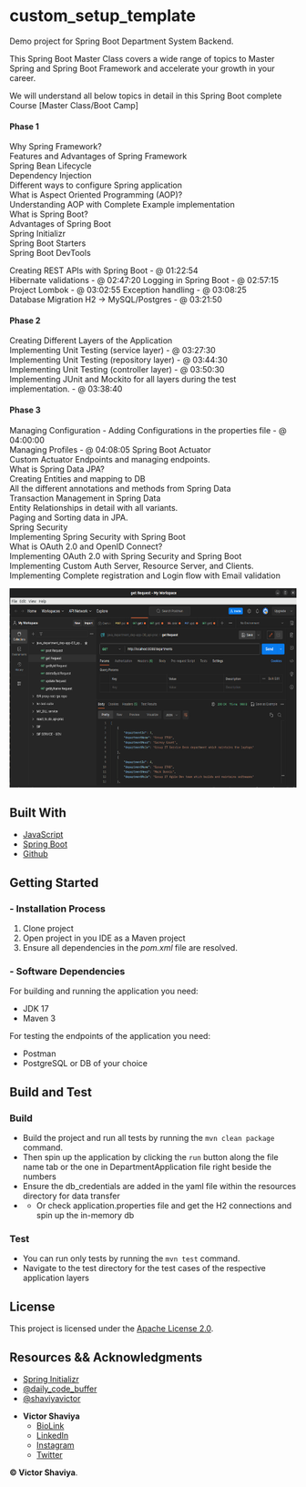 # custom_setup_template
Demo project for Spring Boot Department System Backend.

This Spring Boot Master Class covers a wide range of topics to Master Spring and Spring Boot Framework and accelerate your growth in your career.

We will understand all below topics in detail in this Spring Boot complete Course [Master Class/Boot Camp]

  #### Phase 1
Why Spring Framework?           
Features and Advantages of Spring Framework           
Spring Bean Lifecycle         
Dependency Injection    
Different ways to configure Spring application      
What is Aspect Oriented Programming (AOP)?      
Understanding AOP with Complete Example implementation        
What is Spring Boot?            
Advantages of Spring Boot         
Spring Initializr         
Spring Boot Starters           
Spring Boot DevTools    
    
Creating REST APIs with Spring Boot   - @ 01:22:54   
Hibernate validations   - @ 02:47:20
Logging in Spring Boot    - @ 02:57:15
Project Lombok   - @ 03:02:55
Exception handling   - @ 03:08:25       
Database Migration H2 -> MySQL/Postgres   - @ 03:21:50

  #### Phase 2
Creating Different Layers of the Application      
Implementing Unit Testing (service layer)   - @ 03:27:30     
    Implementing Unit Testing (repository layer)   - @ 03:44:30   
  Implementing Unit Testing (controller layer)   - @ 03:50:30    
Implementing JUnit and Mockito for all layers during the test implementation.   - @ 03:38:40

  #### Phase 3
Managing Configuration - Adding Configurations in the properties file   - @ 04:00:00    
Managing Profiles     - @ 04:08:05
Spring Boot Actuator      
Custom Actuator Endpoints and managing endpoints.     
What is Spring Data JPA?      
Creating Entities and mapping to DB     
All the different annotations and methods from Spring Data      
Transaction Management in Spring Data     
Entity Relationships in detail with all variants.     
Paging and Sorting data in JPA.       
Spring Security     
Implementing Spring Security with Spring Boot     
What is OAuth 2.0 and OpenID Connect?     
Implementing OAuth 2.0 with Spring Security and Spring Boot     
Implementing Custom Auth Server, Resource Server, and Clients.      
Implementing Complete registration and Login flow with Email validation     

<img src="https://github.com/ShaviyaVictor/department/blob/master/src/main/resources/images/2023-07-28%2020-41-54_postman_collection_of_the_endpoints.png?raw=true" width="600" height="350" alt="">             

## Built With

* [JavaScript](https://developer.mozilla.org/en-US/docs/Web/JavaScript)
* [Spring Boot](https://docs.spring.io/spring-boot/docs/current/reference/htmlsingle/)
* [Github](https://github.com/ShaviyaVictor/shaviya)

## Getting Started
### - Installation Process

1.	Clone project
2.	Open project in you IDE as a Maven project
3.	Ensure all dependencies in the *pom.xml* file are resolved.

### - Software Dependencies
For building and running the application you need:
- JDK 17
- Maven 3
            
For testing the endpoints of the application you need:
- Postman
- PostgreSQL or DB of your choice

[//]: # (### Latest releases)

[//]: # ()
[//]: # (#### 1.3.0)

[//]: # (- Added Profile "UPDATEMSISDNCOUNTERProfile" to digicel-lib-customer-profile.)

## Build and Test
### Build
- Build the project and run all tests by running the `mvn clean package` command.
- Then spin up the application by clicking the `run` button along the file name tab or the one in DepartmentApplication file right beside the numbers
- Ensure the db_credentials are added in the yaml file within the resources directory for data transfer
- - Or check application.properties file and get the H2 connections and spin up the in-memory db

### Test
- You can run only tests by running the `mvn test` command.
- Navigate to the test directory for the test cases of the respective application layers


## License

This project is licensed under the [Apache License 2.0](https://github.com/ShaviyaVictor/custom_setup_template/blob/main/LICENSE).

## Resources && Acknowledgments
- [Spring Initializr](https://start.spring.io/#!type=maven-project&language=java&platformVersion=3.0.6&packaging=jar&jvmVersion=17&groupId=com.shavic&artifactId=department&name=department&description=Spring%20Boot%20Department%20RESTful%20API%20project%20geared%20towards%20learning%20Spring%20Boot%20and%20its%20convention...&packageName=com.shavic.department&dependencies=web,h2)
- [@daily_code_buffer](https://www.youtube.com/watch?v=zvR-Oif_nxg&t=7665s)
- [@shaviyavictor](https://www.youtube.com/watch?v=xz_7l0qyVrw)


* **Victor Shaviya**
    - [BioLink](https://bio.link/shaviya)
    - [LinkedIn](https://www.linkedin.com/in/ShaviyaVictor/)
    - [Instagram](https://www.instagram.com/shaviyavictor/)
    - [Twitter](https://twitter.com/ShaviyaVictor)


**© Victor Shaviya**.